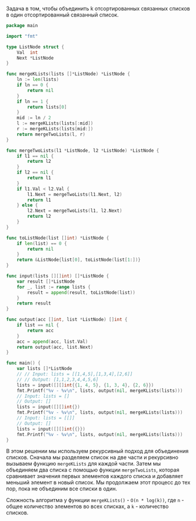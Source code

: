 Задача в том, чтобы объединить k отсортированных связанных списков в один отсортированный связанный список.

```go
package main

import "fmt"

type ListNode struct {
	Val  int
	Next *ListNode
}

func mergeKLists(lists []*ListNode) *ListNode {
	ln := len(lists)
	if ln == 0 {
		return nil
	}
	if ln == 1 {
		return lists[0]
	}
	mid := ln / 2
	l := mergeKLists(lists[:mid])
	r := mergeKLists(lists[mid:])
	return mergeTwoLists(l, r)
}

func mergeTwoLists(l1 *ListNode, l2 *ListNode) *ListNode {
	if l1 == nil {
		return l2
	}
	if l2 == nil {
		return l1
	}
	if l1.Val < l2.Val {
		l1.Next = mergeTwoLists(l1.Next, l2)
		return l1
	} else {
		l2.Next = mergeTwoLists(l1, l2.Next)
		return l2
	}
}

func toListNode(list []int) *ListNode {
	if len(list) == 0 {
		return nil
	}
	return &ListNode{list[0], toListNode(list[1:])}
}

func input(lists [][]int) []*ListNode {
	var result []*ListNode
	for _, list := range lists {
		result = append(result, toListNode(list))
	}
	return result
}

func output(acc []int, list *ListNode) []int {
	if list == nil {
		return acc
	}
	acc = append(acc, list.Val)
	return output(acc, list.Next)
}

func main() {
	var lists []*ListNode
	// // Input: lists = [[1,4,5],[1,3,4],[2,6]]
	// // Output: [1,1,2,3,4,4,5,6]
	lists = input([][]int{{1, 4, 5}, {1, 3, 4}, {2, 6}})
	fmt.Printf("%v - %v\n", lists, output(nil, mergeKLists(lists)))
	// Input: lists = []
	// Output: []
	lists = input([][]int{})
	fmt.Printf("%v - %v\n", lists, output(nil, mergeKLists(lists)))
	// Input: lists = [[]]
	// Output: []
	lists = input([][]int{{}})
	fmt.Printf("%v - %v\n", lists, output(nil, mergeKLists(lists)))
}
```

В этом решении мы используем рекурсивный подход для объединения списков. Сначала мы разделяем список на две части и рекурсивно вызываем функцию `mergeKLists` для каждой части. Затем мы объединяем два списка с помощью функции `mergeTwoLists`, которая сравнивает значения первых элементов каждого списка и добавляет меньший элемент в новый список. Мы продолжаем этот процесс до тех пор, пока не объединим все списки в один.

Сложность алгоритма у функции `mergeKLists()` - `O(n * log(k))`, где `n` - общее количество элементов во всех списках, а `k` - количество списков.
